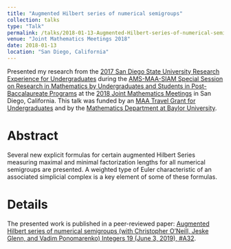 ```yaml
---
title: "Augmented Hilbert series of numerical semigroups"
collection: talks
type: "Talk"
permalink: /talks/2018-01-13-Augmented-Hilbert-series-of-numerical-semigroups
venue: "Joint Mathematics Meetings 2018"
date: 2018-01-13
location: "San Diego, California"
---
```


Presented my research from the [2017 San Diego State University Research Experience for Undergraduates](http://www.sci.sdsu.edu/math-reu/index.html) during the [AMS-MAA-SIAM Special Session on Research in Mathematics by Undergraduates and Students in Post-Baccalaureate Programs](https://www.jointmathematicsmeetings.org//meetings/national/jmm2018/2197_program_ss19.html)  at the [2018 Joint Mathematics Meetings](https://www.jointmathematicsmeetings.org/meetings/national/jmm2018/2197_intro) in San Diego, California. This talk was funded by an [MAA Travel Grant for Undergraduates](https://www.maa.org/programs/maa-grants) and by the [Mathematics Department at Baylor University](https://www.baylor.edu/math/).

# Abstract

Several new explicit formulas for certain augmented Hilbert Series measuring maximal and minimal factorization lengths for all numerical semigroups are presented. A weighted type of Euler characteristic of an associated simplicial complex is a key element of some of these formulas.  

# Details

The presented work is published in a peer-reviewed paper: [Augmented Hilbert series of numerical semigroups (with Christopher O’Neill, Jeske Glenn, and Vadim Ponomarenko) Integers 19 (June 3, 2019), #A32](../publications/2019-06-03-Augmented-Hilbert-series-of-numerical-semigroups).
